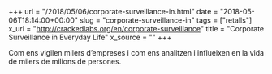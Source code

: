 +++
url = "/2018/05/06/corporate-surveillance-in.html"
date = "2018-05-06T18:14:00+00:00"
slug = "corporate-surveillance-in"
tags = ["retalls"]
x_url = "http://crackedlabs.org/en/corporate-surveillance"
title = "Corporate Surveillance in Everyday Life"
x_source = ""
+++


Com ens vigilen milers d’empreses i com ens analitzen i influeixen en la vida de milers de milions de persones.

